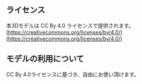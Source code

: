 ## ライセンス

本3Dモデルは CC By 4.0 ライセンスで提供されます。
[https://creativecommons.org/licenses/by/4.0/](https://creativecommons.org/licenses/by/4.0/)

## モデルの利用について

CC By 4.0ライセンスに基づき、自由にお使い頂けます。
